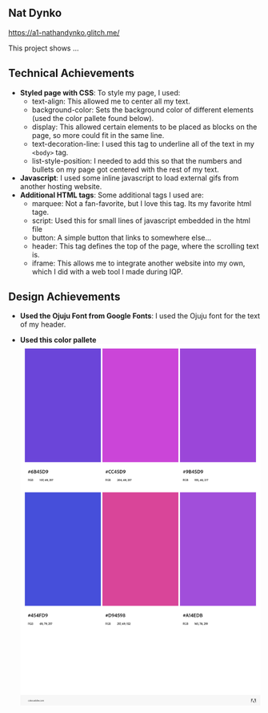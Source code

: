 ## Nat Dynko
https://a1-nathandynko.glitch.me/

This project shows ...

## Technical Achievements
- **Styled page with CSS**: To style my page, I used:
    * text-align: This allowed me to center all my text.
    * background-color: Sets the background color of different elements (used the color pallete found below).
    * display: This allowed certain elements to be placed as blocks on the page, so more could fit in the same line.
    * text-decoration-line: I used this tag to underline all of the text in my `<body>` tag.
    * list-style-position: I needed to add this so that the numbers and bullets on my page got centered with the rest of my text.
- **Javascript**: I used some inline javascript to load external gifs from another hosting website.
- **Additional HTML tags**: Some additional tags I used are:
    * marquee: Not a fan-favorite, but I love this tag. Its my favorite html tage.
    * script: Used this for small lines of javascript embedded in the html file
    * button: A simple button that links to somewhere else...
    * header: This tag defines the top of the page, where the scrolling text is.
    * iframe: This allows me to integrate another website into my own, which I did with a web tool I made during IQP.

## Design Achievements
- **Used the Ojuju Font from Google Fonts**: I used the Ojuju font for the text of my header.

- **Used this color pallete**
![alt text](color-theme.jpeg "Title")

